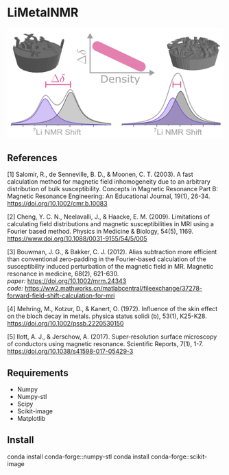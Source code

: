 # LiMetalNMR

![Alt text](./DataBases/TOC_transparent.png "a title")


## References
[1] Salomir, R., de Senneville, B. D., & Moonen, C. T. (2003). A fast calculation method for magnetic field inhomogeneity due to an arbitrary distribution of bulk susceptibility. Concepts in Magnetic Resonance Part B: Magnetic Resonance Engineering: An Educational Journal, 19(1), 26-34.
https://doi.org/10.1002/cmr.b.10083


[2] Cheng, Y. C. N., Neelavalli, J., & Haacke, E. M. (2009). Limitations of calculating field distributions and magnetic susceptibilities in MRI using a Fourier based method. Physics in Medicine & Biology, 54(5), 1169.
https://www.doi.org/10.1088/0031-9155/54/5/005


[3] Bouwman, J. G., & Bakker, C. J. (2012). Alias subtraction more efficient than conventional zero‐padding in the Fourier‐based calculation of the susceptibility induced perturbation of the magnetic field in MR. Magnetic resonance in medicine, 68(2), 621-630.\
_paper:_  https://doi.org/10.1002/mrm.24343 \
_code:_ https://ww2.mathworks.cn/matlabcentral/fileexchange/37278-forward-field-shift-calculation-for-mri


[4] Mehring, M., Kotzur, D., & Kanert, O. (1972). Influence of the skin effect on the bloch decay in metals. physica status solidi (b), 53(1), K25-K28.
https://doi.org/10.1002/pssb.2220530150


[5] Ilott, A. J., & Jerschow, A. (2017). Super-resolution surface microscopy of conductors using magnetic resonance. Scientific Reports, 7(1), 1-7.
https://doi.org/10.1038/s41598-017-05429-3

## Requirements

- Numpy
- Numpy-stl
- Scipy
- Scikit-image
- Matplotlib

## Install

conda install conda-forge::numpy-stl
conda install conda-forge::scikit-image
